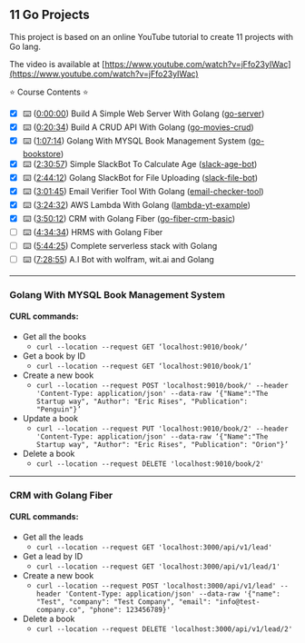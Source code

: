## 11 Go Projects

This project is based on an online YouTube tutorial to create 11 projects with Go lang.

The video is available at [https://www.youtube.com/watch?v=jFfo23yIWac](https://www.youtube.com/watch?v=jFfo23yIWac)

⭐️ Course Contents ⭐️

- [x] ⌨️ ([0:00:00](https://www.youtube.com/watch?v=jFfo23yIWac&t=0s)) Build A Simple Web Server With Golang ([go-server](go-server/))
- [x] ⌨️ ([0:20:34](https://www.youtube.com/watch?v=jFfo23yIWac&t=1234s)) Build A CRUD API With Golang ([go-movies-crud](go-movies-crud/))
- [x] ⌨️ ([1:07:14](https://www.youtube.com/watch?v=jFfo23yIWac&t=4034s)) Golang With MYSQL Book Management System ([go-bookstore](go-bookstore/))
- [x] ⌨️ ([2:30:57](https://www.youtube.com/watch?v=jFfo23yIWac&t=9057s)) Simple SlackBot To Calculate Age ([slack-age-bot](slack-age-bot/))
- [x] ⌨️ ([2:44:12](https://www.youtube.com/watch?v=jFfo23yIWac&t=9852s)) Golang SlackBot for File Uploading ([slack-file-bot](slack-file-bot/))
- [x] ⌨️ ([3:01:45](https://www.youtube.com/watch?v=jFfo23yIWac&t=10905s)) Email Verifier Tool With Golang ([email-checker-tool](email-checker-tool/))
- [x] ⌨️ ([3:24:32](https://www.youtube.com/watch?v=jFfo23yIWac&t=12272s)) AWS Lambda With Golang ([lambda-yt-example](lambda-yt-example/))
- [x] ⌨️ ([3:50:12](https://www.youtube.com/watch?v=jFfo23yIWac&t=13812s)) CRM with Golang Fiber ([go-fiber-crm-basic](go-fiber-crm-basic/))
- [ ] ⌨️ ([4:34:34](https://www.youtube.com/watch?v=jFfo23yIWac&t=16474s)) HRMS with Golang Fiber
- [ ] ⌨️ ([5:44:25](https://www.youtube.com/watch?v=jFfo23yIWac&t=20665s)) Complete serverless stack with Golang
- [ ] ⌨️ ([7:28:55](https://www.youtube.com/watch?v=jFfo23yIWac&t=26935s)) A.I Bot with wolfram, wit.ai and Golang

---

### Golang With MYSQL Book Management System

#### CURL commands:

- Get all the books
  - `curl --location --request GET ‘localhost:9010/book/’`
- Get a book by ID
  - `curl --location --request GET ‘localhost:9010/book/1’`
- Create a new book
  - `curl --location --request POST 'localhost:9010/book/' --header 'Content-Type: application/json' --data-raw ‘{"Name":"The Startup way", "Author": "Eric Rises", "Publication": "Penguin"}’`
- Update a book
  - `curl --location --request PUT 'localhost:9010/book/2' --header 'Content-Type: application/json' --data-raw ‘{"Name":"The Startup way", "Author": "Eric Rises", "Publication": "Orion"}’`
- Delete a book
  - `curl --location --request DELETE 'localhost:9010/book/2'`

---

### CRM with Golang Fiber

#### CURL commands:

- Get all the leads
  - `curl --location --request GET 'localhost:3000/api/v1/lead'`
- Get a lead by ID
  - `curl --location --request GET 'localhost:3000/api/v1/lead/1'`
- Create a new book
  - `curl --location --request POST 'localhost:3000/api/v1/lead' --header 'Content-Type: application/json' --data-raw '{"name": "Test", "company": "Test Company", "email": "info@test-company.co", "phone": 123456789}'`
- Delete a book
  - `curl --location --request DELETE 'localhost:3000/api/v1/lead/2'`
